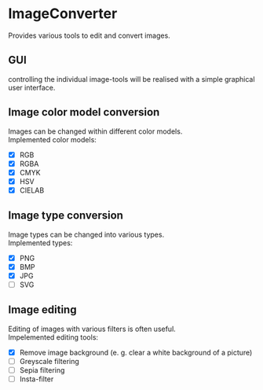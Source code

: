 # ImageConverter
Provides various tools to edit and convert images.

## GUI
controlling the individual image-tools will be realised with a simple graphical user interface.

## Image color model conversion
Images can be changed within different color models.  
Implemented color models:
- [x] RGB
- [x] RGBA
- [x] CMYK
- [x] HSV
- [x] CIELAB

## Image type conversion
Image types can be changed into various types.  
Implemented types:
- [x] PNG
- [x] BMP
- [x] JPG
- [ ] SVG

## Image editing
Editing of images with various filters is often useful.  
Impelemented editing tools:
- [x] Remove image background (e. g. clear a white background of a picture)
- [ ] Greyscale filtering
- [ ] Sepia filtering
- [ ] Insta-filter
